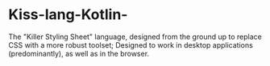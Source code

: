 # Kiss-lang-Kotlin-
The "Killer Styling Sheet" language, designed from the ground up to replace CSS with a more robust toolset; Designed to work in desktop applications (predominantly), as well as in the browser. 
